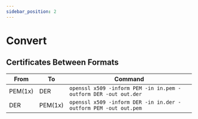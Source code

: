 ```yaml
---
sidebar_position: 2
---
```


# Convert

## Certificates Between Formats
| From                       | To                      | Command |
|------------------------------|-----------------------------|-----------------------------|
| PEM(1x) | DER | ```openssl x509 -inform PEM -in in.pem -outform DER -out out.der``` |
| DER | PEM(1x) | ```openssl x509 -inform DER -in in.der -outform PEM -out out.pem``` |

